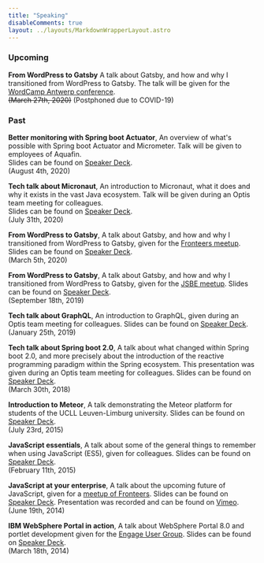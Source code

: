 ```yaml
---
title: "Speaking"
disableComments: true
layout: ../layouts/MarkdownWrapperLayout.astro
---
```


### Upcoming

**From WordPress to Gatsby** A talk about Gatsby, and how and why I transitioned from WordPress to Gatsby. 
The talk will be given for the [WordCamp Antwerp conference](https://2020.antwerp.wordcamp.org/).<br />
~~(March 27th, 2020)~~ (Postphoned due to COVID-19)


### Past 

**Better monitoring with Spring boot Actuator**, An overview of what's possible with Spring boot Actuator and Micrometer.
Talk will be given to employees of Aquafin.<br />
Slides can be found on [Speaker Deck](https://speakerdeck.com/g00glen00b/better-monitoring-with-spring-boot-actuator).<br />
(August 4th, 2020)

**Tech talk about Micronaut**, An introduction to Micronaut, what it does and why it exists in the vast Java ecosystem.
Talk will be given during an Optis team meeting for colleagues.<br />
Slides can be found on [Speaker Deck](https://speakerdeck.com/g00glen00b/tech-talk-micronaut).<br />
(July 31th, 2020)

**From WordPress to Gatsby**, A talk about Gatsby, and how and why I transitioned from WordPress to Gatsby, given for the [Fronteers meetup](https://www.meetup.com/Fronteers-BE/events/267803949/).
Slides can be found on [Speaker Deck](https://speakerdeck.com/g00glen00b/from-wordpress-to-gatsby).<br />
(March 5th, 2020)

**From WordPress to Gatsby**, A talk about Gatsby, and how and why I transitioned from WordPress to Gatsby, given for the [JSBE meetup](http://jsbe.io/).
Slides can be found on [Speaker Deck](https://speakerdeck.com/g00glen00b/from-wordpress-to-gatsby).<br />
(September 18th, 2019)

**Tech talk about GraphQL**, An introduction to GraphQL, given during an Optis team meeting for colleagues.
Slides can be found on [Speaker Deck](https://speakerdeck.com/g00glen00b/graphql).<br />
(January 25th, 2019)

**Tech talk about Spring boot 2.0**, A talk about what changed within Spring boot 2.0, and more precisely about the introduction of the reactive programming paradigm within the Spring ecosystem.
This presentation was given during an Optis team meeting for colleagues. 
Slides can be found on [Speaker Deck](https://speakerdeck.com/g00glen00b/reactive-programming-with-spring-boot-2).<br />
(March 30th, 2018)

**Introduction to Meteor**, A talk demonstrating the Meteor platform for students of the UCLL Leuven-Limburg university.
Slides can be found on [Speaker Deck](https://speakerdeck.com/g00glen00b/introduction-to-meteor).<br />
(July 23rd, 2015)

**JavaScript essentials**, A talk about some of the general things to remember when using JavaScript (ES5), given for colleagues.
Slides can be found on [Speaker Deck](https://speakerdeck.com/g00glen00b/javascript-essentials).<br />
(February 11th, 2015)

**JavaScript at your enterprise**, A talk about the upcoming future of JavaScript, given for a [meetup of Fronteers](https://fronteers.nl/bijeenkomsten/2014/cronos).
Slides can be found on [Speaker Deck](https://speakerdeck.com/g00glen00b/fronteers-javascript-at-your-enterprise-dutch).
Presentation was recorded and can be found on [Vimeo](https://vimeo.com/107045511).<br />
(June 19th, 2014)

**IBM WebSphere Portal in action**, A talk about WebSphere Portal 8.0 and portlet development given for the [Engage User Group](https://engage.ug/engage.nsf/Pages/Event20140317_Sessions5).
Slides can be found on [Speaker Deck](https://speakerdeck.com/g00glen00b/engage-2014-ibm-websphere-portal-in-action).<br />
(March 18th, 2014)
